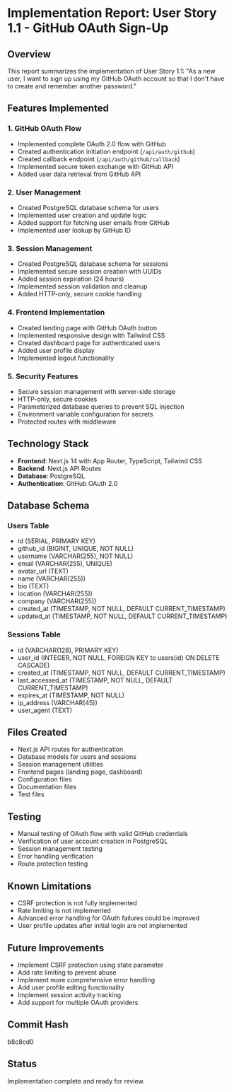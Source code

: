 # Implementation Report: User Story 1.1 - GitHub OAuth Sign-Up

## Overview
This report summarizes the implementation of User Story 1.1: "As a new user, I want to sign up using my GitHub OAuth account so that I don't have to create and remember another password."

## Features Implemented

### 1. GitHub OAuth Flow
- Implemented complete OAuth 2.0 flow with GitHub
- Created authentication initiation endpoint (`/api/auth/github`)
- Created callback endpoint (`/api/auth/github/callback`)
- Implemented secure token exchange with GitHub API
- Added user data retrieval from GitHub API

### 2. User Management
- Created PostgreSQL database schema for users
- Implemented user creation and update logic
- Added support for fetching user emails from GitHub
- Implemented user lookup by GitHub ID

### 3. Session Management
- Created PostgreSQL database schema for sessions
- Implemented secure session creation with UUIDs
- Added session expiration (24 hours)
- Implemented session validation and cleanup
- Added HTTP-only, secure cookie handling

### 4. Frontend Implementation
- Created landing page with GitHub OAuth button
- Implemented responsive design with Tailwind CSS
- Created dashboard page for authenticated users
- Added user profile display
- Implemented logout functionality

### 5. Security Features
- Secure session management with server-side storage
- HTTP-only, secure cookies
- Parameterized database queries to prevent SQL injection
- Environment variable configuration for secrets
- Protected routes with middleware

## Technology Stack
- **Frontend**: Next.js 14 with App Router, TypeScript, Tailwind CSS
- **Backend**: Next.js API Routes
- **Database**: PostgreSQL
- **Authentication**: GitHub OAuth 2.0

## Database Schema

### Users Table
- id (SERIAL, PRIMARY KEY)
- github_id (BIGINT, UNIQUE, NOT NULL)
- username (VARCHAR(255), NOT NULL)
- email (VARCHAR(255), UNIQUE)
- avatar_url (TEXT)
- name (VARCHAR(255))
- bio (TEXT)
- location (VARCHAR(255))
- company (VARCHAR(255))
- created_at (TIMESTAMP, NOT NULL, DEFAULT CURRENT_TIMESTAMP)
- updated_at (TIMESTAMP, NOT NULL, DEFAULT CURRENT_TIMESTAMP)

### Sessions Table
- id (VARCHAR(128), PRIMARY KEY)
- user_id (INTEGER, NOT NULL, FOREIGN KEY to users(id) ON DELETE CASCADE)
- created_at (TIMESTAMP, NOT NULL, DEFAULT CURRENT_TIMESTAMP)
- last_accessed_at (TIMESTAMP, NOT NULL, DEFAULT CURRENT_TIMESTAMP)
- expires_at (TIMESTAMP, NOT NULL)
- ip_address (VARCHAR(45))
- user_agent (TEXT)

## Files Created
- Next.js API routes for authentication
- Database models for users and sessions
- Session management utilities
- Frontend pages (landing page, dashboard)
- Configuration files
- Documentation files
- Test files

## Testing
- Manual testing of OAuth flow with valid GitHub credentials
- Verification of user account creation in PostgreSQL
- Session management testing
- Error handling verification
- Route protection testing

## Known Limitations
- CSRF protection is not fully implemented
- Rate limiting is not implemented
- Advanced error handling for OAuth failures could be improved
- User profile updates after initial login are not implemented

## Future Improvements
- Implement CSRF protection using state parameter
- Add rate limiting to prevent abuse
- Implement more comprehensive error handling
- Add user profile editing functionality
- Implement session activity tracking
- Add support for multiple OAuth providers

## Commit Hash
b8c8cd0

## Status
Implementation complete and ready for review.